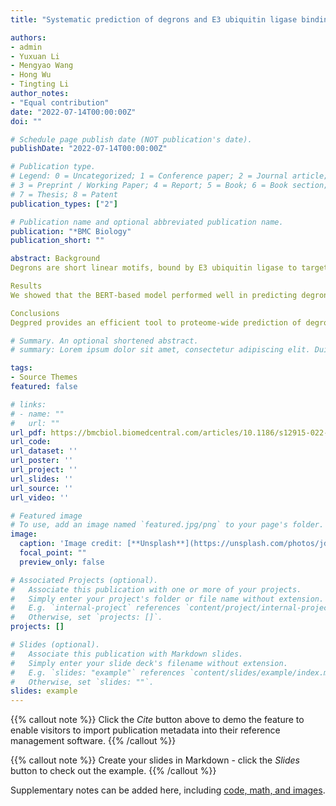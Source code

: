 ```yaml
---
title: "Systematic prediction of degrons and E3 ubiquitin ligase binding via deep learning"

authors:
- admin
- Yuxuan Li
- Mengyao Wang
- Hong Wu
- Tingting Li
author_notes:
- "Equal contribution"
date: "2022-07-14T00:00:00Z"
doi: ""

# Schedule page publish date (NOT publication's date).
publishDate: "2022-07-14T00:00:00Z"

# Publication type.
# Legend: 0 = Uncategorized; 1 = Conference paper; 2 = Journal article;
# 3 = Preprint / Working Paper; 4 = Report; 5 = Book; 6 = Book section;
# 7 = Thesis; 8 = Patent
publication_types: ["2"]

# Publication name and optional abbreviated publication name.
publication: "*BMC Biology"
publication_short: ""

abstract: Background
Degrons are short linear motifs, bound by E3 ubiquitin ligase to target protein substrates to be degraded by the ubiquitin-proteasome system. Mutations leading to deregulation of degron functionality disrupt control of protein abundance due to mistargeting of proteins destined for degradation and often result in pathologies. Targeting degrons by small molecules also emerges as an exciting drug design strategy to upregulate the expression of specific proteins. Despite their essential function and disease targetability, reliable identification of degrons remains a conundrum. Here, we developed a deep learning-based model named Degpred that predicts general degrons directly from protein sequences.

Results
We showed that the BERT-based model performed well in predicting degrons singly from protein sequences. Then, we used the deep learning model Degpred to predict degrons proteome-widely. Degpred successfully captured typical degron-related sequence properties and predicted degrons beyond those from motif-based methods which use a handful of E3 motifs to match possible degrons. Furthermore, we calculated E3 motifs using predicted degrons on the substrates in our collected E3-substrate interaction dataset and constructed a regulatory network of protein degradation by assigning predicted degrons to specific E3s with calculated motifs. Critically, we experimentally verified that a predicted SPOP binding degron on CBX6 prompts CBX6 degradation and mediates the interaction with SPOP. We also showed that the protein degradation regulatory system is important in tumorigenesis by surveying degron-related mutations in TCGA.

Conclusions
Degpred provides an efficient tool to proteome-wide prediction of degrons and binding E3s singly from protein sequences. Degpred successfully captures typical degron-related sequence properties and predicts degrons beyond those from previously used motif-based methods, thus greatly expanding the degron landscape, which should advance the understanding of protein degradation, and allow exploration of uncharacterized alterations of proteins in diseases. To make it easier for readers to access collected and predicted datasets, we integrated these data into the website http://degron.phasep.pro/.

# Summary. An optional shortened abstract.
# summary: Lorem ipsum dolor sit amet, consectetur adipiscing elit. Duis posuere tellus ac convallis placerat. Proin tincidunt magna sed ex sollicitudin condimentum.

tags:
- Source Themes
featured: false

# links:
# - name: ""
#   url: ""
url_pdf: https://bmcbiol.biomedcentral.com/articles/10.1186/s12915-022-01364-6
url_code: 
url_dataset: ''
url_poster: ''
url_project: ''
url_slides: ''
url_source: ''
url_video: ''

# Featured image
# To use, add an image named `featured.jpg/png` to your page's folder. 
image:
  caption: 'Image credit: [**Unsplash**](https://unsplash.com/photos/jdD8gXaTZsc)'
  focal_point: ""
  preview_only: false

# Associated Projects (optional).
#   Associate this publication with one or more of your projects.
#   Simply enter your project's folder or file name without extension.
#   E.g. `internal-project` references `content/project/internal-project/index.md`.
#   Otherwise, set `projects: []`.
projects: []

# Slides (optional).
#   Associate this publication with Markdown slides.
#   Simply enter your slide deck's filename without extension.
#   E.g. `slides: "example"` references `content/slides/example/index.md`.
#   Otherwise, set `slides: ""`.
slides: example
---
```


{{% callout note %}}
Click the *Cite* button above to demo the feature to enable visitors to import publication metadata into their reference management software.
{{% /callout %}}

{{% callout note %}}
Create your slides in Markdown - click the *Slides* button to check out the example.
{{% /callout %}}

Supplementary notes can be added here, including [code, math, and images](https://wowchemy.com/docs/writing-markdown-latex/).
